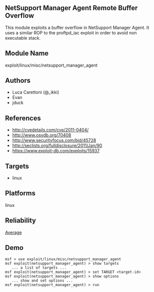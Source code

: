 ## NetSupport Manager Agent Remote Buffer Overflow

This module exploits a buffer overflow in NetSupport Manager 
Agent. It uses a similar ROP to the proftpd_iac exploit in 
order to avoid non executable stack.


## Module Name
exploit/linux/misc/netsupport_manager_agent

## Authors
* Luca Carettoni (@_ikki)
* Evan
* jduck


## References
* http://cvedetails.com/cve/2011-0404/
* http://www.osvdb.org/70408
* http://www.securityfocus.com/bid/45728
* http://seclists.org/fulldisclosure/2011/Jan/90
* https://www.exploit-db.com/exploits/15937



## Targets
* linux


## Platforms
linux

## Reliability
[Average](https://github.com/rapid7/metasploit-framework/wiki/Exploit-Ranking)

## Demo

```
msf > use exploit/linux/misc/netsupport_manager_agent
msf exploit(netsupport_manager_agent) > show targets
   ... a list of targets ...
msf exploit(netsupport_manager_agent) > set TARGET <target-id>
msf exploit(netsupport_manager_agent) > show options
   ... show and set options ...
msf exploit(netsupport_manager_agent) > run
```
    
    